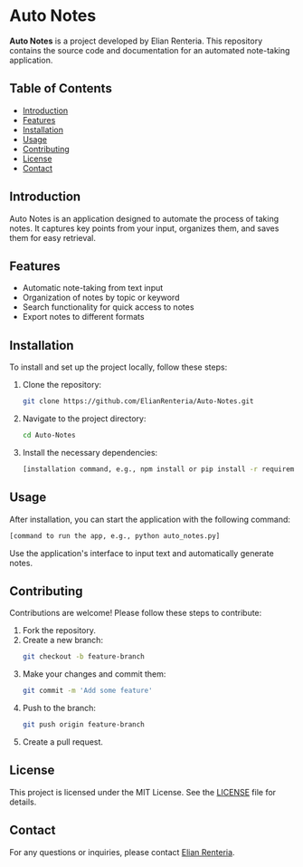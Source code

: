
# Auto Notes

**Auto Notes** is a project developed by Elian Renteria. This repository contains the source code and documentation for an automated note-taking application.

## Table of Contents

- [Introduction](#introduction)
- [Features](#features)
- [Installation](#installation)
- [Usage](#usage)
- [Contributing](#contributing)
- [License](#license)
- [Contact](#contact)

## Introduction

Auto Notes is an application designed to automate the process of taking notes. It captures key points from your input, organizes them, and saves them for easy retrieval.

## Features

- Automatic note-taking from text input
- Organization of notes by topic or keyword
- Search functionality for quick access to notes
- Export notes to different formats

## Installation

To install and set up the project locally, follow these steps:

1. Clone the repository:
   ```bash
   git clone https://github.com/ElianRenteria/Auto-Notes.git
   ```
2. Navigate to the project directory:
   ```bash
   cd Auto-Notes
   ```
3. Install the necessary dependencies:
   ```bash
   [installation command, e.g., npm install or pip install -r requirements.txt]
   ```

## Usage

After installation, you can start the application with the following command:

```bash
[command to run the app, e.g., python auto_notes.py]
```

Use the application's interface to input text and automatically generate notes.

## Contributing

Contributions are welcome! Please follow these steps to contribute:

1. Fork the repository.
2. Create a new branch:
   ```bash
   git checkout -b feature-branch
   ```
3. Make your changes and commit them:
   ```bash
   git commit -m 'Add some feature'
   ```
4. Push to the branch:
   ```bash
   git push origin feature-branch
   ```
5. Create a pull request.

## License

This project is licensed under the MIT License. See the [LICENSE](LICENSE) file for details.

## Contact

For any questions or inquiries, please contact [Elian Renteria](mailto:elianrenteriadevelopment@gmail.com).
